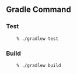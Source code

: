 ## Gradle Command

### Test
```shell
    % ./gradlew test
```

### Build
```shell
    % ./gradlew build
```